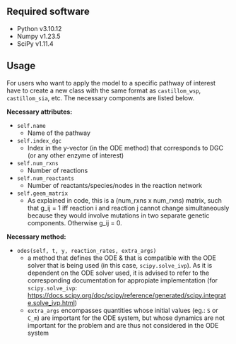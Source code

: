 Required software
--------

- Python v3.10.12
- Numpy v1.23.5
- SciPy v1.11.4

Usage
--------

For users who want to apply the model to a specific pathway of interest have to create a new class with the same format as `castillom_wsp`, `castillom_sia`, etc. The necessary components are listed below. 

**Necessary attributes:**

- `self.name`
  - Name of the pathway
- `self.index_dgc`
  - Index in the y-vector (in the ODE method) that corresponds to DGC (or any other enzyme of interest)
- `self.num_rxns`
  - Number of reactions
- `self.num_reactants`
  - Number of reactants/species/nodes in the reaction network
- `self.geem_matrix`
  - As explained in code, this is a (num_rxns x num_rxns) matrix, such that g_ij = 1 iff reaction i and reaction j cannot change simultaneously because they would involve mutations in two separate genetic components. Otherwise g_ij = 0.


**Necessary method:**

- `odes(self, t, y, reaction_rates, extra_args)`
  - a method that defines the ODE & that is compatible with the ODE solver that is being used (in this case, `scipy.solve_ivp`). As it is dependent on the ODE solver used, it is advised to refer to the corresponding documentation for appropiate implementation (for `scipy.solve_ivp`: https://docs.scipy.org/doc/scipy/reference/generated/scipy.integrate.solve_ivp.html)
  - `extra_args` encompasses quantities whose initial values (eg.: `S` or `C_m`) are important for the ODE system, but whose dynamics are not important for the problem and are thus not considered in the ODE system


